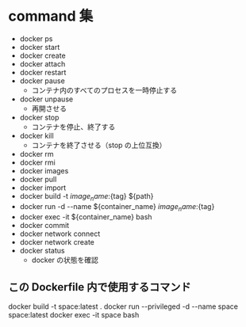 # command 集

- docker ps
- docker start
- docker create
- docker attach
- docker restart
- docker pause
  - コンテナ内のすべてのプロセスを一時停止する
- docker unpause
  - 再開させる
- docker stop
  - コンテナを停止、終了する
- docker kill
  - コンテナを終了させる（stop の上位互換）
- docker rm
- docker rmi
- docker images
- docker pull
- docker import
- docker build -t ${image_name}:${tag} ${path}
- docker run -d --name ${container_name} ${image_name}:${tag}
- docker exec -it ${container_name} bash
- docker commit
- docker network connect
- docker network create
- docker status
  - docker の状態を確認

## この Dockerfile 内で使用するコマンド

docker build -t space:latest .
docker run --privileged -d --name space space:latest
docker exec -it space bash
